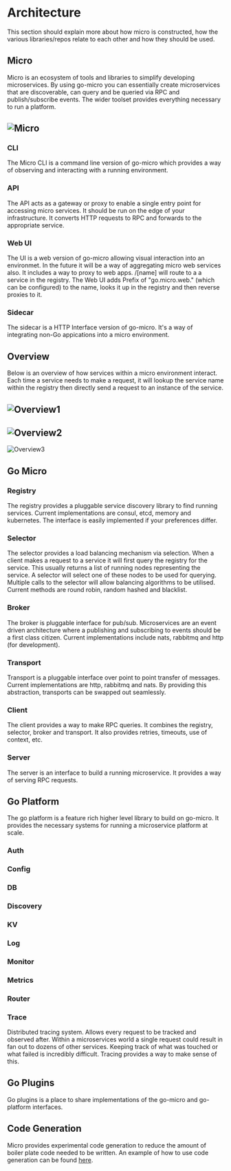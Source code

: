 # Architecture

This section should explain more about how micro is constructed, how the various libraries/repos relate to each other 
and how they should be used.

## Micro

Micro is an ecosystem of tools and libraries to simplify developing microservices. By using go-micro you can essentially 
create microservices that are discoverable, can query and be queried via RPC and publish/subscribe events. The wider 
toolset provides everything necessary to run a platform.

![Micro](micro.png)
-

### CLI

The Micro CLI is a command line version of go-micro which provides a way of observing and interacting with a running 
environment.

### API

The API acts as a gateway or proxy to enable a single entry point for accessing micro services. It should be run on 
the edge of your infrastructure. It converts HTTP requests to RPC and forwards to the appropriate service.

### Web UI

The UI is a web version of go-micro allowing visual interaction into an environmet. In the future it will be a way 
of aggregating micro web services also. It includes a way to proxy to web apps. /[name] will route to a 
a service in the registry. The Web UI adds Prefix of "go.micro.web." (which can be configured) to the name, looks 
it up in the registry and then reverse proxies to it.

### Sidecar

The sidecar is a HTTP Interface version of go-micro. It's a way of integrating non-Go appications into a micro 
environment. 

## Overview

Below is an overview of how services within a micro environment interact. Each time a service needs to make a 
request, it will lookup the service name within the registry then directly send a request to an instance of 
the service.

![Overview1](overview1.png)
-

![Overview2](overview2.png)
-

![Overview3](overview3.png)

## Go Micro

### Registry

The registry provides a pluggable service discovery library to find running services. Current implementations 
are consul, etcd, memory and kubernetes. The interface is easily implemented if your preferences differ.

### Selector

The selector provides a load balancing mechanism via selection. When a client makes a request to a service it 
will first query the registry for the service. This usually returns a list of running nodes representing 
the service. A selector will select one of these nodes to be used for querying. Multiple calls to the selector 
will allow balancing algorithms to be utilised. Current methods are round robin, random hashed and blacklist. 

### Broker

The broker is pluggable interface for pub/sub. Microservices are an event driven architecture where a publishing 
and subscribing to events should be a first class citizen. Current implementations include nats, rabbitmq and http 
(for development).

### Transport

Transport is a pluggable interface over point to point transfer of messages. Current implementations are http, 
rabbitmq and nats. By providing this abstraction, transports can be swapped out seamlessly.

### Client

The client provides a way to make RPC queries. It combines the registry, selector, broker and transport. It also 
provides retries, timeouts, use of context, etc.

### Server

The server is an interface to build a running microservice. It provides a way of serving RPC requests. 

## Go Platform

The go platform is a feature rich higher level library to build on go-micro. It provides the necessary systems 
for running a microservice platform at scale. 

### Auth

### Config

### DB

### Discovery

### KV

### Log

### Monitor

### Metrics

### Router

### Trace

Distributed tracing system. Allows every request to be tracked and observed after. Within a microservices world 
a single request could result in fan out to dozens of other services. Keeping track of what was touched or 
what failed is incredibly difficult. Tracing provides a way to make sense of this.

## Go Plugins

Go plugins is a place to share implementations of the go-micro and go-platform interfaces. 

## Code Generation

Micro provides experimental code generation to reduce the amount of boiler plate code needed to be written. An example 
of how to use code generation can be found [here](https://github.com/micro/go-micro/tree/master/examples/client/codegen).
